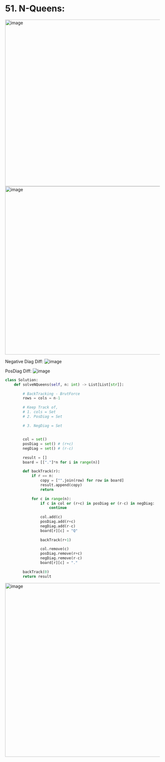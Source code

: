 # 51. N-Queens:

<img width="543" alt="image" src="https://user-images.githubusercontent.com/35987583/172038362-634001e9-8714-4807-a82b-8364ce1c7ca0.png">
<img width="548" alt="image" src="https://user-images.githubusercontent.com/35987583/172038370-6b74fd87-7134-4a8b-b593-63fee9c96ffb.png">


Negative Diag Diff:
![image](https://user-images.githubusercontent.com/35987583/172038858-6040fc1c-5bec-48a3-87c5-6c373b2f5804.png)


PosDiag Diff:
![image](https://user-images.githubusercontent.com/35987583/172038973-c8e773e9-7d35-4c91-a1ac-36bcbd32fec7.png)


```python
class Solution:
    def solveNQueens(self, n: int) -> List[List[str]]:
        
        # BackTracking - BrutForce
        rows = cols = n-1
        
        # Keep Track of,
        # 1. cols = Set
        # 2. PosDiag = Set
        
        # 3. NegDiag = Set
        
        
        col = set()
        posDiag = set() # (r+c)
        negDiag = set() # (r-c)
        
        result = []
        board = [["."]*n for i in range(n)]
        
        def backTrack(r):
            if r == n:
                copy = ["".join(row) for row in board]
                result.append(copy)
                return
            
            for c in range(n):
                if c in col or (r+c) in posDiag or (r-c) in negDiag:
                    continue
                
                col.add(c)
                posDiag.add(r+c)
                negDiag.add(r-c)
                board[r][c] = "Q"
                
                backTrack(r+1)
                
                col.remove(c)
                posDiag.remove(r+c)
                negDiag.remove(r-c)
                board[r][c] = "."
            
        backTrack(0)
        return result       
```

<img width="566" alt="image" src="https://user-images.githubusercontent.com/35987583/172039673-fc2d13a5-bd4c-437f-95c2-72629681e139.png">
